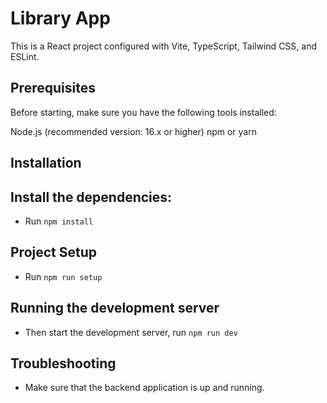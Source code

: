 # Library App
This is a React project configured with Vite, TypeScript, Tailwind CSS, and ESLint.

## Prerequisites
Before starting, make sure you have the following tools installed:

Node.js (recommended version: 16.x or higher)
npm or yarn

## Installation 

## Install the dependencies:
- Run `npm install`

## Project Setup
- Run `npm run setup`

## Running the development server
- Then start the development server, run `npm run dev`


## Troubleshooting

- Make sure that the backend application is up and running.
